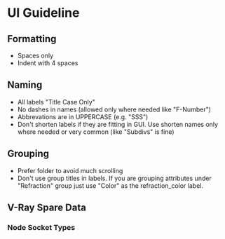 # UI Guideline

## Formatting

* Spaces only
* Indent with 4 spaces

## Naming

* All labels "Title Case Only"
* No dashes in names (allowed only where needed like "F-Number")
* Abbrevations are in UPPERCASE (e.g. "SSS")
* Don't shorten labels if they are fitting in GUI. Use shorten names only where needed or very common (like "Subdivs" is fine)

## Grouping

* Prefer folder to avoid much scrolling
* Don't use group titles in labels. If you are grouping attributes under "Refraction" group just use "Color" as the refraction_color label.

## V-Ray Spare Data

### Node Socket Types


